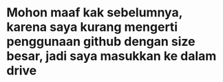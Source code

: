# Mohon maaf kak sebelumnya, karena saya kurang mengerti penggunaan github dengan size besar, jadi saya masukkan ke dalam drive
